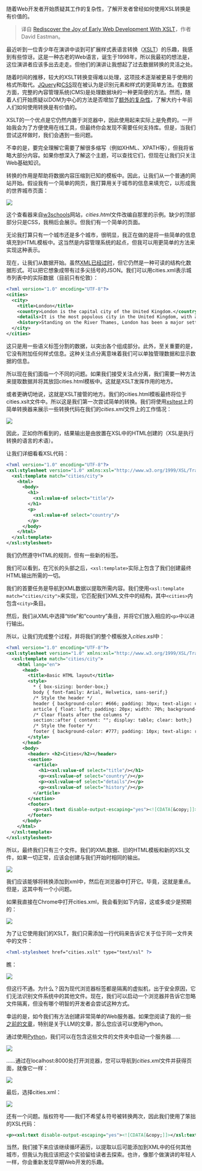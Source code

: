 
<!--
title: 使用XSLT重新发现早期Web开发的乐趣
cover: https://cdn.thenewstack.io/media/2024/12/25bc3a06-alex-shuper-z85dw2d6roe-unsplashb.jpg
-->

随着Web开发者开始质疑其工作的复杂性，了解开发者曾经如何使用XSL转换是有价值的。

> 译自 [Rediscover the Joy of Early Web Development With XSLT](https://thenewstack.io/rediscover-the-joy-of-early-web-development-with-xslt/)，作者 David Eastman。

最近听到一位青少年在演讲中谈到可扩展样式表语言转换（[XSLT](https://en.wikipedia.org/wiki/XSLT)）的乐趣，我感到有些惊讶。这是一种古老的Web语言，诞生于1998年，所以我最初的想法是，这位演讲者应该多出去走走。但他们的演讲让我想起了过去数据转换的灵活之处。

随着时间的推移，较大的XSLT转换变得难以处理，这项技术逐渐被更易于使用的格式所取代。[JQuery](https://thenewstack.io/why-outdated-jquery-is-still-the-dominant-javascript-library/)和[CSS](https://thenewstack.io/css-frameworks-in-vogue-but-dont-forget-style-fundamentals/)现在被认为是识别元素和样式的更简单方法。在数据方面，完整的內容管理系统(CMS)是处理数据块的一种更简便的方法。然而，随着人们开始质疑以DOM为中心的方法是否增加了[额外的复杂性](https://thenewstack.io/developers-rail-against-javascript-merchants-of-complexity/)，了解大约十年前人们如何使用转换是有价值的。

XSLT的一个优点是它仍然内置于浏览器中，因此使用起来实际上是免费的。一开始我会为了方便使用在线工具，但最终你会发现不需要任何支持库。但是，当我们尝试这样做时，我们会遇到一些问题。

不幸的是，要完全理解它需要了解很多缩写（例如XHML、XPATH等），但我将省略大部分内容。如果你想深入了解这个主题，可以查找它们，但现在让我们只关注Web基础知识。

转换的作用是帮助将数据内容压缩到已知的模板中。因此，让我们从一个普通的网站开始。假设我有一个简单的网页，我打算用关于城市的信息来填充它，以形成我的世界城市页面：

![](https://cdn.thenewstack.io/media/2024/11/76dd5d8a-image-1024x510.png)

这个查看器来自[w3schools](https://www.w3schools.com/tryit/tryit.asp?filename=tryhtml_hello#login)网站，*cities.html*文件改编自那里的示例。缺少的顶部部分只是CSS，我稍后会展示。但我们有一个简单的页面。

无论我打算只有一个城市还是多个城市，很明显，我正在做的是将一些简单的信息填充到HTML模板中。这当然是内容管理系统的起点，但我可以用更简单的方法来实现这种表示。

现在，让我们从数据开始。虽然[XML已经过时](https://thenewstack.io/vintage-computer-festival-2017-giant-floppy-disks-json-vanquished-xml/)，但它仍然是一种可读的结构化数据形式。可以把它想象成带有过多尖括号的JSON。我们可以用cities.xml表示城市列表中的实际数据（目前只有伦敦）：

```xml
<?xml version="1.0" encoding="UTF-8"?>
<cities>
  <city>
    <title>London</title>
    <country>London is the capital city of the United Kingdom.</country>
    <details>It is the most populous city in the United Kingdom, with a metropolitan area of over 13 million inhabitants.</details>
    <history>Standing on the River Thames, London has been a major settlement for two millennia, its history going back to its founding by the Romans, who named it Londinium.</history>
  </city>
</cities>
```

这只是用一些语义标签分割的数据，以突出各个组成部分。此外，至关重要的是，它没有附加任何样式信息。这种关注点分离意味着我们可以单独管理数据和显示数据的信息。

所以现在我们面临一个不同的问题。如果我们接受关注点分离，我们需要一种方法来提取数据并将其放回cities.html模板中。这就是XSLT发挥作用的地方。

或者更确切地说，这就是XSLT接管的地方。我们的cities.html模板最终将位于cities.xslt文件中。所以这是我们第一次尝试简单的转换。我们将使用[xsltest](https://xslttest.appspot.com/)上的简单转换器来展示一些转换代码在我们的*cities.xml*文件上的工作情况：

![](https://cdn.thenewstack.io/media/2024/11/65b41329-image-1-1024x448.png)

因此，正如你所看到的，结果输出是由放置在XSL中的HTML创建的（XSL是执行转换的语言的术语）。

让我们详细看看XSL代码：

```xml
<?xml version="1.0" encoding="UTF-8"?>
<xsl:stylesheet version="1.0" xmlns:xsl="http://www.w3.org/1999/XSL/Transform">
  <xsl:template match="cities/city">
    <html>
      <body>
        <h1>
          <xsl:value-of select="title"/>
        </h1>
        <p>
          <xsl:value-of select="country"/>
        </p>
      </body>
    </html>
  </xsl:template>
</xsl:stylesheet>
```

我们仍然遵守HTML的规则，但有一些新的标签。

我们可以看到，在冗长的头部之后，`<xsl:template>`实际上包含了我们创建最终HTML输出所需的一切。

我们的首要任务是导航到XML数据以提取所需内容。我们使用`<xsl:template match="cities/city">`来实现，它匹配我们XML文件中的结构，其中`<cities>`内包含`<city>`条目。

然后，我们从XML中选择“title”和“country”条目，并将它们放入相应的`<p>`中以进行输出。

所以，让我们完成整个过程，并将我们的整个模板放入*cities.xsl*中：

```xml
<?xml version="1.0" encoding="UTF-8"?>
<xsl:stylesheet version="1.0" xmlns:xsl="http://www.w3.org/1999/XSL/Transform">
  <xsl:template match="cities/city">
    <html lang="en">
      <head>
        <title>Basic HTML layout</title>
        <style>
          * { box-sizing: border-box;}
          body { font-family: Arial, Helvetica, sans-serif;}
          /* Style the header */
          header { background-color: #666; padding: 30px; text-align: center; font-size: 35px; color: white;}
          article { float: left; padding: 20px; width: 70%; background-color: #f1f1f1; height: 300px; /* only for demonstration, should be removed */}
          /* Clear floats after the columns */
          section::after { content: ""; display: table; clear: both;}
          /* Style the footer */
          footer { background-color: #777; padding: 10px; text-align: right; color: white;}
        </style>
      </head>
      <body>
        <header> <h2>Cities</h2></header>
        <section> 
          <article> 
            <h1><xsl:value-of select="title"/></h1> 
            <p><xsl:value-of select="country"/></p> 
            <p><xsl:value-of select="details"/></p> 
            <p><xsl:value-of select="history"/></p> 
          </article>
        </section>
        <footer> 
          <p><xsl:text disable-output-escaping="yes"><![CDATA[&copy;]]></xsl:text>World Cities</p>
        </footer>
      </body>
    </html>
  </xsl:template>
</xsl:stylesheet>
```

所以，最终我们只有三个文件。我们的XML数据、旧的HTML模板和新的XSL文件，如果一切正常，应该会创建与我们开始时相同的输出。

![](https://cdn.thenewstack.io/media/2024/11/13391291-image-3-1024x249.png)

我们应该能够将转换添加到xml中，然后在浏览器中打开它。毕竟，这就是重点。但是，这其中有一个小问题。

如果我直接在Chrome中打开cities.xml，我会看到如下内容，这或多或少是预期的：

![](https://cdn.thenewstack.io/media/2024/11/8235284f-image-4-1024x148.png)

为了让它使用我们的XSLT，我们只需添加一行代码来告诉它关于位于同一文件夹中的文件：

```xml
<?xml-stylesheet href="cities.xslt" type="text/xsl" ?>
```

瞧：

![](https://cdn.thenewstack.io/media/2024/11/9b80a5f1-image-5.png)

但这行不通。为什么？因为现代浏览器标签都是隔离的虚拟机，出于安全原因，它们无法识别文件系统中的其他文件。现在，我们可以启动一个浏览器并告诉它忽略文件隔离，但没有哪个明智的开发者会尝试这种方式。

幸运的是，如今我们有方法创建非常简单的Web服务器。如果您阅读了我的一些[之前的文章](https://thenewstack.io/a-look-at-gradios-ai-playground-for-machine-learning-devs/)，特别是关于LLM的文章，那么您应该可以使用Python。

通过使用[Python](https://thenewstack.io/what-is-python/)，我们可以在包含这些文件的文件夹中启动一个服务器……

![](https://cdn.thenewstack.io/media/2024/11/82ba3672-image-6-1024x201.png)

……通过在localhost:8000处打开浏览器，您可以导航到*cities.xml*文件并获得页面，就像它一样：

![](https://cdn.thenewstack.io/media/2024/11/2a9748dd-image-7.png)

最后，选择cities.xml：

![](https://cdn.thenewstack.io/media/2024/11/7dd4954c-image-8-1024x489.png)

还有一个问题。版权符号——我们不希望＆符号被转换两次，因此我们使用了笨拙的XSL代码：

```xml
<p><xsl:text disable-output-escaping="yes"><![CDATA[&copy;]]></xsl:text>World Cities</p>
```

当然，我们接下来应该继续循环遍历，以提取以后可能添加到XML中的任何其他城市，但我认为我应该把这个实验留给读者去探索。也许，像那个做演讲的年轻人一样，你会重新发现早期Web开发的乐趣。
